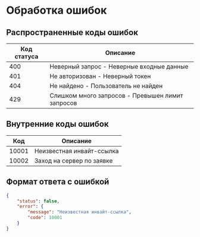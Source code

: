 # Обработка ошибок

## Распространенные коды ошибок

| Код статуса | Описание                                         |
| ----------- | ------------------------------------------------ |
| 400         | Неверный запрос - Неверные входные данные        |
| 401         | Не авторизован - Неверный токен                  |
| 404         | Не найдено - Пользователь не найден              |
| 429         | Слишком много запросов - Превышен лимит запросов |

## Внутренние коды ошибок

| Код   | Описание                  |
| ----- | ------------------------- |
| 10001 | Неизвестная инвайт-ссылка |
| 10002 | Заход на сервер по заявке |

## Формат ответа с ошибкой

```json
{
	"status": false,
	"error": {
		"message": "Неизвестная инвайт-ссылка",
		"code": 10001
	}
}
```
